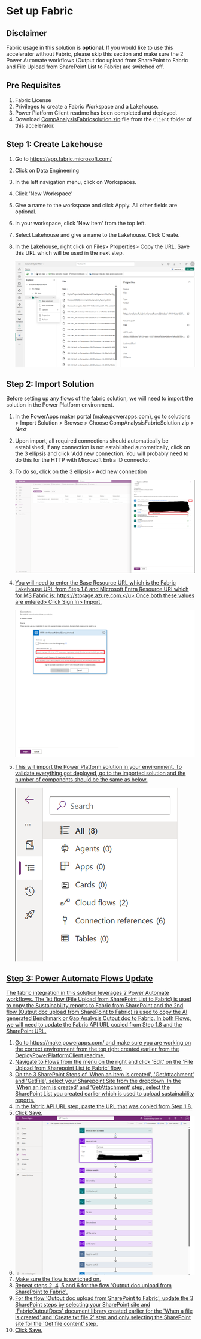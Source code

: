 # Set up Fabric 

## Disclaimer

Fabric usage in this solution is **optional**. If you would like to use this accelerator without Fabric, please skip this section and make sure the 2 Power Automate workflows (Output doc upload from SharePoint to Fabric and File Upload from SharePoint List to Fabric) are switched off. 

## Pre Requisites	

1. Fabric License
2. Privileges to create a Fabric Workspace and a Lakehouse.
3. Power Platform Client readme has been completed and deployed.
4. Download [CompAnalysisFabricsolution.zip](../Client/CompAnalysisFabricsolution.zip) file from the `Client` folder of this accelerator.



## Step 1: Create Lakehouse

1. Go to https://app.fabric.microsoft.com/

2. Click on Data Engineering

3. In the left navigation menu, click on Workspaces.

4. Click 'New Workspace'

5. Give a name to the workspace and click Apply. All other fields are optional.

6. In your workspace, click 'New Item' from the top left.

7. Select Lakehouse and give a name to the Lakehouse. Click Create.

8. In the Lakehouse, right click on Files> Properties> Copy the URL. Save this URL which will be used in the next step.

   

   ![Fabric Lakehouse](./images/client/fabriclakehouse.png)



## Step 2: Import Solution

Before setting up any flows of the fabric solution, we will need to import the solution in the Power Platform environment. 

1. In the PowerApps maker portal (make.powerapps.com), go to solutions > Import Solution > Browse > Choose CompAnalysisFabricSolution.zip > Next

2. Upon import, all required connections should automatically be established, if any connection is not established automatically, click on the 3 ellipsis and click 'Add new connection. You will probably need to do this for the HTTP with Microsoft Entra ID connector.

3. To do so, click on the 3 ellipsis> Add new connection

   ![Fabric API URL](./images/client/createconnectionfabric.png)

4. <u>You will need to enter the Base Resource URL which is the Fabric Lakehouse URL from Step 1.8 and Microsoft Entra Resource URI which for MS Fabric is: https://storage.azure.com.</u> Once both these values are entered> Click Sign In> Import.

   ![Fabric API URL](./images/client/onelakeconnectorsetup.png)

5. This will import the Power Platform solution in your environment. To validate everything got deployed, go to the imported solution and the number of components should be the same as below.

   ![Fabric API URL](./images/client/fabricsolutioncomponents.png)

## Step 3: Power Automate Flows Update

The fabric integration in this solution leverages 2 Power Automate workflows. The 1st flow (File Upload from SharePoint List to Fabric) is used to copy the Sustainability reports to Fabric from SharePoint and the 2nd flow (Output doc upload from SharePoint to Fabric) is used to copy the AI generated Benchmark or Gap Analysis Output doc to Fabric. In both Flows, we will need to update the Fabric API URL copied from Step 1.8 and the SharePoint URL.

1. Go to https://make.powerapps.com/ and make sure you are working on the correct environment from the top right created earlier from the DeployPowerPlatformClient readme.
2. Navigate to Flows from the menu on the right and click 'Edit' on the 'File Upload from Sharepoint List to Fabric' flow.
3. On the 3 SharePoint Steps of 'When an Item is created', 'GetAttachment' and 'GetFile',  select your Sharepoint Site from the dropdown. In the 'When an item is created' and 'GetAttachment' step, select the SharePoint List you created earlier which is used to upload sustainability reports. 
4. In the fabric API URL step, paste the URL that was copied from Step 1.8.
5. Click Save.
6. ![Fabric API URL](./images/client/fabricapiurlupdate.png)
7. Make sure the flow is switched on.
8. Repeat steps 2, 4, 5 and 6 for the flow 'Output doc upload from SharePoint to Fabric'.
9. For the flow 'Output doc upload from SharePoint to Fabric', update the 3 SharePoint steps by selecting your SharePoint site and 'FabricOutputDocs' document library created earlier for the 'When a file is created' and 'Create txt file 2' step and only selecting the SharePoint site for the 'Get file content' step.
10. Click Save.

